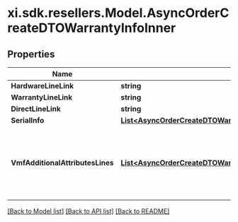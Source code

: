 # xi.sdk.resellers.Model.AsyncOrderCreateDTOWarrantyInfoInner

## Properties

Name | Type | Description | Notes
------------ | ------------- | ------------- | -------------
**HardwareLineLink** | **string** |  | [optional] 
**WarrantyLineLink** | **string** |  | [optional] 
**DirectLineLink** | **string** |  | [optional] 
**SerialInfo** | [**List&lt;AsyncOrderCreateDTOWarrantyInfoInnerSerialInfoInner&gt;**](AsyncOrderCreateDTOWarrantyInfoInnerSerialInfoInner.md) |  | [optional] 
**VmfAdditionalAttributesLines** | [**List&lt;AsyncOrderCreateDTOWarrantyInfoInnerVmfAdditionalAttributesLinesInner&gt;**](AsyncOrderCreateDTOWarrantyInfoInnerVmfAdditionalAttributesLinesInner.md) | The object containing the list of fields required at a line level by the vendor. | [optional] 

[[Back to Model list]](../README.md#documentation-for-models) [[Back to API list]](../README.md#documentation-for-api-endpoints) [[Back to README]](../README.md)

